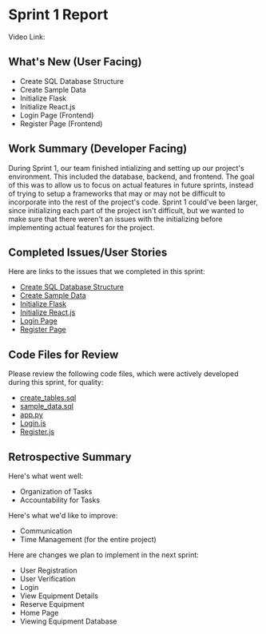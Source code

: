 # Sprint 1 Report 
Video Link: 
## What's New (User Facing)
 * Create SQL Database Structure
 * Create Sample Data
 * Initialize Flask
 * Initialize React.js
 * Login Page (Frontend)
 * Register Page (Frontend)

## Work Summary (Developer Facing)
During Sprint 1, our team finished intializing and setting up our project's environment. This included the database, backend, and frontend. The goal of this was to allow us to focus on actual features in future sprints, instead of trying to setup a frameworks that may or may not be difficult to incorporate into the rest of the project's code. Sprint 1 could've been larger, since initializing each part of the project isn't difficult, but we wanted to make sure that there weren't an issues with the initializing before implementing actual features for the project.

## Completed Issues/User Stories
Here are links to the issues that we completed in this sprint:

 * [Create SQL Database Structure](https://github.com/j3erdman/CPTS-451-Group-Project/issues/18)
 * [Create Sample Data](https://github.com/j3erdman/CPTS-451-Group-Project/issues/20)
 * [Initialize Flask](https://github.com/j3erdman/CPTS-451-Group-Project/issues/27)
 * [Initialize React.js](https://github.com/j3erdman/CPTS-451-Group-Project/issues/26)
 * [Login Page](https://github.com/j3erdman/CPTS-451-Group-Project/issues/19)
 * [Register Page](https://github.com/j3erdman/CPTS-451-Group-Project/issues/21)

## Code Files for Review
Please review the following code files, which were actively developed during this sprint, for quality:
 * [create_tables.sql](https://github.com/j3erdman/CPTS-451-Group-Project/blob/main/Project_Code/Database/create_tables.sql)
 * [sample_data.sql](https://github.com/j3erdman/CPTS-451-Group-Project/blob/main/Project_Code/Database/sample_data.sql)
 * [app.py](https://github.com/j3erdman/CPTS-451-Group-Project/blob/main/Project_Code/Backend/app.py)
 * [Login.js](https://github.com/j3erdman/CPTS-451-Group-Project/blob/main/Project_Code/Frontend/app/src/Login.js)
 * [Register.js](https://github.com/j3erdman/CPTS-451-Group-Project/blob/main/Project_Code/Frontend/app/src/Register.js)
 
## Retrospective Summary
Here's what went well:
  * Organization of Tasks
  * Accountability for Tasks
 
Here's what we'd like to improve:
   * Communication
   * Time Management (for the entire project)
  
Here are changes we plan to implement in the next sprint:
   * User Registration
   * User Verification
   * Login
   * View Equipment Details
   * Reserve Equipment
   * Home Page
   * Viewing Equipment Database
